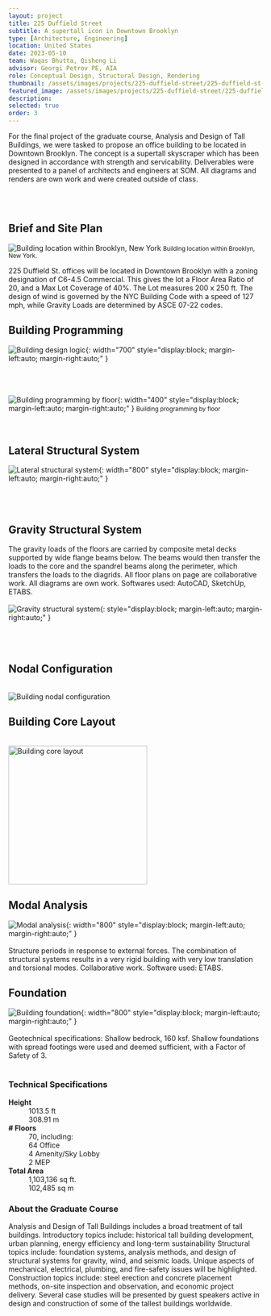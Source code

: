 ```yaml
---
layout: project
title: 225 Duffield Street
subtitle: A supertall icon in Downtown Brooklyn
type: [Architecture, Engineering]
location: United States
date: 2023-05-10
team: Waqas Bhutta, Qisheng Li
advisor: Georgi Petrov PE, AIA
role: Conceptual Design, Structural Design, Rendering
thumbnail: /assets/images/projects/225-duffield-street/225-duffield-st-thumbnail.jpeg
featured_image: /assets/images/projects/225-duffield-street/225-duffield-st-thumbnail.png
description: 
selected: true
order: 3
---
```


For the final project of the graduate course, Analysis and Design of Tall Buildings, we were tasked to propose an office building to be located in Downtown Brooklyn. The concept is a supertall skyscraper which has been designed in accordance with strength and servicability. Deliverables were presented to a panel of architects and engineers at SOM. All diagrams and renders are own work and were created outside of class.

<br><br>

## Brief and Site Plan

 <div class="content-row">
  <div class="content-col" style="flex: 1.6 1 0;">
    <img src="/assets/images/projects/225-duffield-street/225-duffield-st-site.png" alt=" Building location within Brooklyn, New York">
    <small class="caption">Building location within Brooklyn, New York.</small>
  </div>
  <div class="content-col" style="flex: 1 1 0;">
    <p>
    225 Duffield St. offices will be located in Downtown Brooklyn with a zoning designation of C6-4.5 Commercial. This gives the lot a Floor Area Ratio of 20, and a Max Lot Coverage of 40%. The Lot measures 200 x 250 ft. The design of wind is governed by the NYC Building Code with a speed of 127 mph, while Gravity Loads are determined by ASCE 07-22 codes. </p>
  </div>
</div>

## Building Programming

![Building design logic](/assets/images/projects/225-duffield-street/225-duffield-st-diagrams.png){: width="700" style="display:block; margin-left:auto; margin-right:auto;" } <br><br><br><br>

![Building programming by floor](/assets/images/projects/225-duffield-street/225-duffield-st-programming.png){: width="400" style="display:block; margin-left:auto; margin-right:auto;" }
<small> Building programming by floor </small><br><br><br>

## Lateral Structural System

![Lateral structural system](/assets/images/projects/225-duffield-street/225-duffield-st-lateral_system.png){: width="800" style="display:block; margin-left:auto; margin-right:auto;" } <br><br><br><br>

## Gravity Structural System

The gravity loads of the floors are carried by composite metal decks supported by wide flange beams below. The beams would then transfer the loads to the core and the spandrel beams along the perimeter, which transfers the loads to the diagrids. All floor plans on page are collaborative work. All diagrams are own work. Softwares used: AutoCAD, SketchUp, ETABS. <br><br>
![Gravity structural system](/assets/images/projects/225-duffield-street/225-duffield-st-gravity_system.png){:  style="display:block; margin-left:auto; margin-right:auto;" } <br><br><br><br>

 <div class="content-row">
  <div class="content-col" style="flex: 1 1 0;">
  	<h2> Nodal Configuration </h2> <br>
    <img src="/assets/images/projects/225-duffield-street/225-duffield-st-nodal.png" alt=" Building nodal configuration">
  </div>
  <div class="content-col" style="flex: 1 1 0;">
   <h2> Building Core Layout </h2> <br>
    <img src="/assets/images/projects/225-duffield-street/225-duffield-st-core.png" alt=" Building core layout" width="275">
  </div>
</div>

## Modal Analysis
![Modal analysis](/assets/images/projects/225-duffield-street/225-duffield-st-modal.png){: width="800" style="display:block; margin-left:auto; margin-right:auto;" } <br><br>
Structure periods in response to external forces. The combination of structural systems results in a very rigid building with very low translation and torsional modes. Collaborative work. Software used: ETABS.

## Foundation
![Building foundation](/assets/images/projects/225-duffield-street/225-duffield-st-foundation.png){: width="800" style="display:block; margin-left:auto; margin-right:auto;" } <br><br>
Geotechnical specifications: Shallow bedrock, 160 ksf. Shallow foundations with spread footings were used and deemed sufficient, with a Factor of Safety of 3.
<br><br>

 <div class="content-row">
  <div class="content-col" style="flex: 1 1 0;">
  	<h3>Technical Specifications</h3>
  	<dl class="spec-list">
  		<dt><strong>Height</strong></dt>
  		<dd>1013.5 ft<br>308.91 m</dd>
  		<dt><strong># Floors</strong></dt>
  		<dd>
  			70, including:<br>
  			64 Office<br>
  			4 Amenity/Sky Lobby<br>
  			2 MEP
  </dd>

  <dt><strong>Total Area</strong></dt>
  <dd>
    1,103,136 sq ft.<br>
    102,485 sq m
  </dd>
</dl>
  </div>
  <div class="project-about">
    <h3>About the Graduate Course</h3>
    <p>
     Analysis and Design of Tall Buildings includes a broad treatment of tall buildings. Introductory topics include: historical tall building development, urban planning, energy efficiency and long-term sustainability Structural topics include: foundation systems, analysis methods, and design of structural systems for gravity, wind, and seismic loads. Unique aspects of mechanical, electrical, plumbing, and fire-safety issues will be highlighted. Construction topics include: steel erection and concrete placement methods, on-site inspection and observation, and economic project delivery. Several case studies will be presented by guest speakers active in design and construction of some of the tallest buildings worldwide.</p>
  </div>
</div>